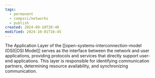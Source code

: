 ```yaml
---
tags:
  - permanent
  - compsci/networks
  - publish
created: 2024-09-18T20:40
modified: 2024-10-01T16:45
---
```

The Application Layer of the [[open-systems-interconnection-model (OSI)|OSI Model]] serves as the interface between the network and user applications, providing protocols and services that directly support user-end applications. This layer is responsible for identifying communication partners, determining resource availability, and synchronizing communication. 